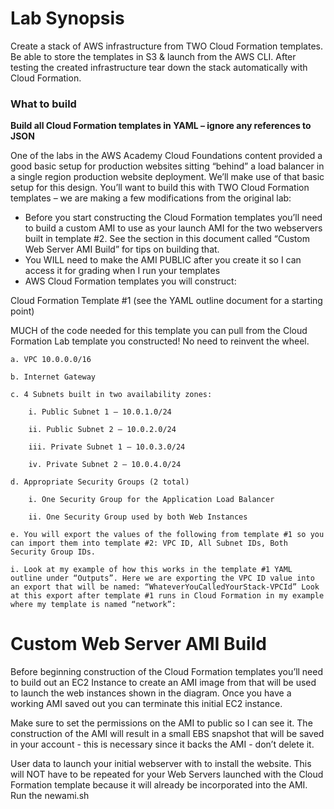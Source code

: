 # Lab Synopsis

Create a stack of AWS infrastructure from TWO Cloud Formation templates. Be able to store the templates in S3 & launch
from the AWS CLI. After testing the created infrastructure tear down the stack automatically with Cloud Formation.

### What to build

**Build all Cloud Formation templates in YAML – ignore any references to JSON**

One of the labs in the AWS Academy Cloud Foundations content provided a good basic setup for production websites sitting
“behind” a load balancer in a single region production website deployment. We’ll make use of that basic setup for this
design. You’ll want to build this with TWO Cloud Formation templates – we are making a few modifications from the
original lab:

* Before you start constructing the Cloud Formation templates you’ll need to build a custom AMI to use as your launch
  AMI for the two webservers built in template #2. See the section in this document called “Custom Web Server AMI Build”
  for tips on building that.
* You WILL need to make the AMI PUBLIC after you create it so I can access it for grading when I run your templates
* AWS Cloud Formation templates you will construct:

Cloud Formation Template #1 (see the YAML outline document for a starting point)

MUCH of the code needed for this template you can pull from the Cloud Formation Lab template you constructed! No need to
reinvent the wheel.

    a. VPC 10.0.0.0/16

    b. Internet Gateway

    c. 4 Subnets built in two availability zones:

        i. Public Subnet 1 – 10.0.1.0/24

        ii. Public Subnet 2 – 10.0.2.0/24

        iii. Private Subnet 1 – 10.0.3.0/24

        iv. Private Subnet 2 – 10.0.4.0/24

    d. Appropriate Security Groups (2 total)

        i. One Security Group for the Application Load Balancer

        ii. One Security Group used by both Web Instances

    e. You will export the values of the following from template #1 so you can import them into template #2: VPC ID, All Subnet IDs, Both Security Group IDs.

    i. Look at my example of how this works in the template #1 YAML outline under “Outputs”. Here we are exporting the VPC ID value into an export that will be named: “WhateverYouCalledYourStack-VPCId” Look at this export after template #1 runs in Cloud Formation in my example where my template is named “network”:

# Custom Web Server AMI Build

Before beginning construction of the Cloud Formation templates you’ll need to build out an EC2 Instance to create an AMI
image from that will be used to launch the web instances shown in the diagram. Once you have a working AMI saved out you
can terminate this initial EC2 instance.

Make sure to set the permissions on the AMI to public so I can see it. The construction of the AMI will result in a
small EBS snapshot that will be saved in your account - this is necessary since it backs the AMI - don’t delete it.

User data to launch your initial webserver with to install the website. This will NOT have to be repeated for your Web
Servers launched with the Cloud Formation template because it will already be incorporated into the AMI. Run the
newami.sh
